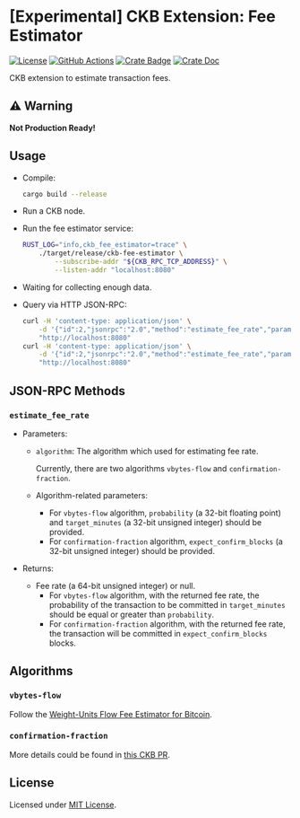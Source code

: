 # [Experimental] CKB Extension: Fee Estimator

[![License]](#license)
[![GitHub Actions]](https://github.com/yangby-cryptape/ckb-extension-fee-estimator/actions)
[![Crate Badge]](https://crates.io/crates/ckb-extension-fee-estimator)
[![Crate Doc]](https://docs.rs/ckb-extension-fee-estimator)

CKB extension to estimate transaction fees.

[License]: https://img.shields.io/badge/License-MIT-blue.svg
[GitHub Actions]: https://github.com/yangby-cryptape/ckb-extension-fee-estimator/workflows/CI/badge.svg
[Crate Badge]: https://img.shields.io/crates/v/ckb-extension-fee-estimator.svg
[Crate Doc]: https://docs.rs/ckb-extension-fee-estimator/badge.svg

## :warning: Warning

**Not Production Ready!**

## Usage

- Compile:

  ```bash
  cargo build --release
  ```

- Run a CKB node.

- Run the fee estimator service:

   ```bash
   RUST_LOG="info,ckb_fee_estimator=trace" \
       ./target/release/ckb-fee-estimator \
           --subscribe-addr "${CKB_RPC_TCP_ADDRESS}" \
           --listen-addr "localhost:8080"
   ```

- Waiting for collecting enough data.

- Query via HTTP JSON-RPC:

   ```bash
   curl -H 'content-type: application/json' \
       -d '{"id":2,"jsonrpc":"2.0","method":"estimate_fee_rate","params":[{"algorithm":"vbytes-flow","probability":0.90,"target_minutes":10}]}' \
       "http://localhost:8080"
   curl -H 'content-type: application/json' \
       -d '{"id":2,"jsonrpc":"2.0","method":"estimate_fee_rate","params":[{"algorithm":"confirmation-fraction","expect_confirm_blocks":100}]}' \
       "http://localhost:8080"
   ```

## JSON-RPC Methods

### `estimate_fee_rate`

- Parameters:

  - `algorithm`: The algorithm which used for estimating fee rate.

    Currently, there are two algorithms `vbytes-flow` and `confirmation-fraction`.

  - Algorithm-related parameters:

    - For `vbytes-flow` algorithm, `probability` (a 32-bit floating point) and `target_minutes` (a 32-bit unsigned integer) should be provided.
    - For `confirmation-fraction` algorithm, `expect_confirm_blocks` (a 32-bit unsigned integer) should be provided.

- Returns:

  - Fee rate (a 64-bit unsigned integer) or null.
    - For `vbytes-flow` algorithm, with the returned fee rate, the probability of the transaction to be committed in `target_minutes` should be equal or greater than `probability`.
    - For `confirmation-fraction` algorithm, with the returned fee rate, the transaction will be committed in `expect_confirm_blocks` blocks.

## Algorithms

### `vbytes-flow`

Follow the [Weight-Units Flow Fee Estimator for Bitcoin](https://bitcoiner.live/?tab=info).

### `confirmation-fraction`

More details could be found in [this CKB PR](https://github.com/nervosnetwork/ckb/pull/1659).

## License

Licensed under [MIT License].

[MIT License]: LICENSE
